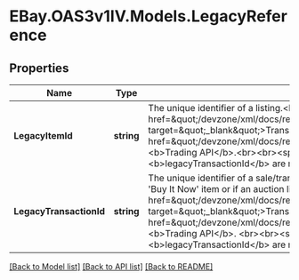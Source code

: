 # EBay.OAS3v1IV.Models.LegacyReference
## Properties

Name | Type | Description | Notes
------------ | ------------- | ------------- | -------------
**LegacyItemId** | **string** | The unique identifier of a listing.&lt;br&gt;&lt;br&gt; This value can be found in the &lt;a href&#x3D;\&quot;/devzone/xml/docs/reference/ebay/getorders.html#Response.OrderArray.Order.TransactionArray.Transaction\&quot; target&#x3D;\&quot;_blank\&quot;&gt;Transaction&lt;/a&gt; container in the response of the &lt;a href&#x3D;\&quot;/devzone/xml/docs/reference/ebay/getorders.html\&quot; target&#x3D;\&quot;_blank\&quot;&gt;getOrder&lt;/a&gt; call of the &lt;b&gt;Trading API&lt;/b&gt;.&lt;br&gt;&lt;br&gt;&lt;span class&#x3D;\&quot;tablenote\&quot;&gt;&lt;strong&gt;Note:&lt;/strong&gt; Both &lt;b&gt;legacyItemId&lt;/b&gt; and &lt;b&gt;legacyTransactionId&lt;/b&gt; are needed to identify an order line item. &lt;/span&gt; | [optional] 
**LegacyTransactionId** | **string** | The unique identifier of a sale/transaction in legacy/Trading API format. A &#x27;transaction ID&#x27; is created once a buyer purchases a &#x27;Buy It Now&#x27; item or if an auction listing ends with a winning bidder.&lt;br&gt;&lt;br&gt; This value can be found in the &lt;a href&#x3D;\&quot;/devzone/xml/docs/reference/ebay/getorders.html#Response.OrderArray.Order.TransactionArray.Transaction\&quot; target&#x3D;\&quot;_blank\&quot;&gt;Transaction&lt;/a&gt; container in the response of the &lt;a href&#x3D;\&quot;/devzone/xml/docs/reference/ebay/getorders.html\&quot; target&#x3D;\&quot;_blank\&quot;&gt;getOrder&lt;/a&gt; call of the &lt;b&gt;Trading API&lt;/b&gt;. &lt;br&gt;&lt;br&gt;&lt;span class&#x3D;\&quot;tablenote\&quot;&gt;&lt;strong&gt;Note:&lt;/strong&gt; Both &lt;b&gt;legacyItemId&lt;/b&gt; and &lt;b&gt;legacyTransactionId&lt;/b&gt; are needed to identify an order line item. &lt;/span&gt; | [optional] 

[[Back to Model list]](../README.md#documentation-for-models) [[Back to API list]](../README.md#documentation-for-api-endpoints) [[Back to README]](../README.md)

